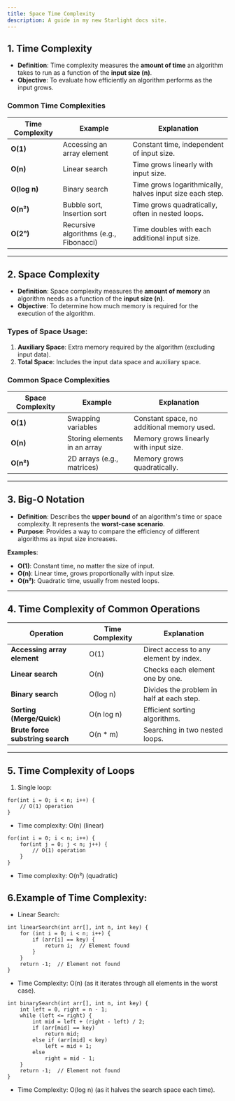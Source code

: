 ```yaml
---
title: Space Time Complexity
description: A guide in my new Starlight docs site.
---
```


## 1. Time Complexity
- **Definition**: Time complexity measures the **amount of time** an algorithm takes to run as a function of the **input size (n)**.
- **Objective**: To evaluate how efficiently an algorithm performs as the input grows.

### Common Time Complexities

| **Time Complexity**  | **Example**                     | **Explanation**                               |
|----------------------|----------------------------------|-----------------------------------------------|
| **O(1)**             | Accessing an array element       | Constant time, independent of input size.     |
| **O(n)**             | Linear search                    | Time grows linearly with input size.          |
| **O(log n)**         | Binary search                    | Time grows logarithmically, halves input size each step. |
| **O(n²)**            | Bubble sort, Insertion sort      | Time grows quadratically, often in nested loops. |
| **O(2ⁿ)**            | Recursive algorithms (e.g., Fibonacci) | Time doubles with each additional input size. |

---

## 2. Space Complexity
- **Definition**: Space complexity measures the **amount of memory** an algorithm needs as a function of the **input size (n)**.
- **Objective**: To determine how much memory is required for the execution of the algorithm.

### Types of Space Usage:
1. **Auxiliary Space**: Extra memory required by the algorithm (excluding input data).
2. **Total Space**: Includes the input data space and auxiliary space.

### Common Space Complexities

| **Space Complexity**  | **Example**                     | **Explanation**                               |
|-----------------------|----------------------------------|-----------------------------------------------|
| **O(1)**              | Swapping variables               | Constant space, no additional memory used.    |
| **O(n)**              | Storing elements in an array     | Memory grows linearly with input size.        |
| **O(n²)**             | 2D arrays (e.g., matrices)       | Memory grows quadratically.                   |

---

## 3. Big-O Notation
- **Definition**: Describes the **upper bound** of an algorithm's time or space complexity. It represents the **worst-case scenario**.
- **Purpose**: Provides a way to compare the efficiency of different algorithms as input size increases.

**Examples**:
- **O(1)**: Constant time, no matter the size of input.
- **O(n)**: Linear time, grows proportionally with input size.
- **O(n²)**: Quadratic time, usually from nested loops.

---

## 4. Time Complexity of Common Operations

| **Operation**          | **Time Complexity**   | **Explanation**                               |
|------------------------|-----------------------|-----------------------------------------------|
| **Accessing array element** | O(1)              | Direct access to any element by index.        |
| **Linear search**       | O(n)                 | Checks each element one by one.               |
| **Binary search**       | O(log n)             | Divides the problem in half at each step.     |
| **Sorting (Merge/Quick)** | O(n log n)         | Efficient sorting algorithms.                 |
| **Brute force substring search** | O(n * m)    | Searching in two nested loops.                |

---

## 5. Time Complexity of Loops

1.  Single loop:
```
for(int i = 0; i < n; i++) {
    // O(1) operation
}
```

- Time complexity: O(n) (linear)
```
for(int i = 0; i < n; i++) {
    for(int j = 0; j < n; j++) {
        // O(1) operation
    }
}
```
- Time complexity: O(n²) (quadratic)

## 6.Example of Time Complexity:
- Linear Search:
```
int linearSearch(int arr[], int n, int key) {
    for (int i = 0; i < n; i++) {
        if (arr[i] == key) {
            return i;  // Element found
        }
    }
    return -1;  // Element not found
}
```

- Time Complexity: O(n) (as it iterates through all elements in the worst case).
```
int binarySearch(int arr[], int n, int key) {
    int left = 0, right = n - 1;
    while (left <= right) {
        int mid = left + (right - left) / 2;
        if (arr[mid] == key)
            return mid;
        else if (arr[mid] < key)
            left = mid + 1;
        else
            right = mid - 1;
    }
    return -1;  // Element not found
}
```

- Time Complexity: O(log n) (as it halves the search space each time).
